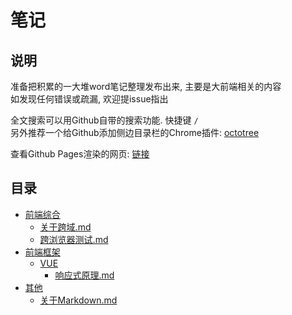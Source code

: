 # 笔记

## 说明

准备把积累的一大堆word笔记整理发布出来, 主要是大前端相关的内容  
如发现任何错误或疏漏, 欢迎提issue指出  

全文搜索可以用Github自带的搜索功能. 快捷键 `/`  
另外推荐一个给Github添加侧边目录栏的Chrome插件: [octotree](https://chrome.google.com/webstore/detail/octotree/bkhaagjahfmjljalopjnoealnfndnagc)  

查看Github Pages渲染的网页: [链接](https://chess99.github.io/notes/)  

## 目录

- [前端综合](./00-%E5%89%8D%E7%AB%AF%E7%BB%BC%E5%90%88/CATALOG.md)  
    - [关于跨域.md](./00-%E5%89%8D%E7%AB%AF%E7%BB%BC%E5%90%88/%E5%85%B3%E4%BA%8E%E8%B7%A8%E5%9F%9F.md)  
    - [跨浏览器测试.md](./00-%E5%89%8D%E7%AB%AF%E7%BB%BC%E5%90%88/%E8%B7%A8%E6%B5%8F%E8%A7%88%E5%99%A8%E6%B5%8B%E8%AF%95.md)  
- [前端框架](./01-%E5%89%8D%E7%AB%AF%E6%A1%86%E6%9E%B6/CATALOG.md)  
    - [VUE](./01-%E5%89%8D%E7%AB%AF%E6%A1%86%E6%9E%B6/VUE/CATALOG.md)  
        - [响应式原理.md](./01-%E5%89%8D%E7%AB%AF%E6%A1%86%E6%9E%B6/VUE/%E5%93%8D%E5%BA%94%E5%BC%8F%E5%8E%9F%E7%90%86.md)  
- [其他](./99-%E5%85%B6%E4%BB%96/CATALOG.md)  
    - [关于Markdown.md](./99-%E5%85%B6%E4%BB%96/%E5%85%B3%E4%BA%8EMarkdown.md)  